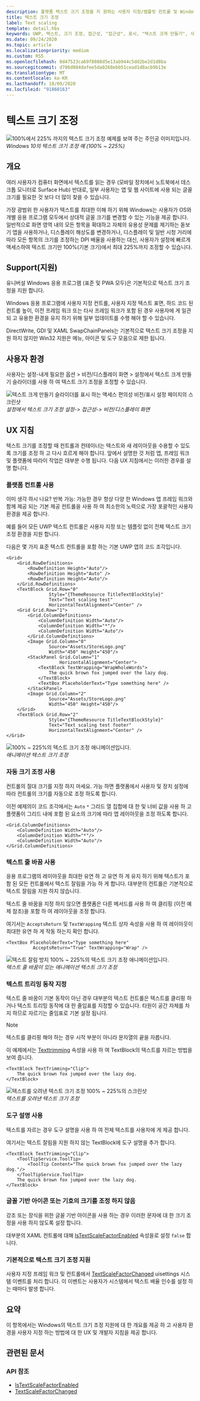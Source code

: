 ```yaml
---
description: 플랫폼 텍스트 크기 조정을 지 원하는 사용자 지정/템플릿 컨트롤 및 Windows 앱을 빌드합니다.
title: 텍스트 크기 조정
label: Text scaling
template: detail.hbs
keywords: UWP, 텍스트, 크기 조정, 접근성, "접근성", 표시, "텍스트 크게 만들기", 사용자 조작, 입력
ms.date: 09/24/2020
ms.topic: article
ms.localizationpriority: medium
ms.custom: RS5
ms.openlocfilehash: 0d47523ca69f8088d5e13ab944c5dd2be2d1d8ba
ms.sourcegitcommit: d786d084dafee5da0268ebb51cead1d8acb9b13e
ms.translationtype: MT
ms.contentlocale: ko-KR
ms.lasthandoff: 10/09/2020
ms.locfileid: "91860163"
---
```

# <a name="text-scaling"></a>텍스트 크기 조정

![100%에서 225% 까지의 텍스트 크기 조정 예제를 보여 주는 주인공 이미지입니다.](images/coretext/text-scaling-news-hero-small.png)  
*Windows 10의 텍스트 크기 조정 예 (100% ~ 225%)*

## <a name="overview"></a>개요

여러 사용자가 컴퓨터 화면에서 텍스트를 읽는 경우 (모바일 장치에서 노트북에서 데스크톱 모니터로 Surface Hub) 반대로, 일부 사용자는 앱 및 웹 사이트에 사용 되는 글꼴 크기를 필요한 것 보다 더 많이 찾을 수 있습니다.

가장 광범위 한 사용자가 텍스트를 최대한 이해 하기 위해 Windows는 사용자가 OS와 개별 응용 프로그램 모두에서 상대적 글꼴 크기를 변경할 수 있는 기능을 제공 합니다. 일반적으로 화면 영역 내의 모든 항목을 확대하고 자체의 유용성 문제를 제기하는 돋보기 앱을 사용하거나, 디스플레이 해상도를 변경하거나, 디스플레이 및 일반 시청 거리에 따라 모든 항목의 크기를 조정하는 DPI 배율을 사용하는 대신, 사용자가 설정에 빠르게 액세스하여 텍스트 크기만 100%(기본 크기)에서 최대 225%까지 조정할 수 있습니다.

## <a name="support"></a>Support(지원)

유니버설 Windows 응용 프로그램 (표준 및 PWA 모두)은 기본적으로 텍스트 크기 조정을 지원 합니다.

Windows 응용 프로그램에 사용자 지정 컨트롤, 사용자 지정 텍스트 표면, 하드 코드 된 컨트롤 높이, 이전 프레임 워크 또는 타사 프레임 워크가 포함 된 경우 사용자에 게 일관 되 고 유용한 환경을 유지 하기 위해 일부 업데이트를 수행 해야 할 수 있습니다.  

DirectWrite, GDI 및 XAML SwapChainPanels는 기본적으로 텍스트 크기 조정을 지원 하지 않지만 Win32 지원은 메뉴, 아이콘 및 도구 모음으로 제한 됩니다.  

<!-- If you want to support text scaling in your application with these frameworks, you’ll need to support the text scaling change event outlined below and provide alternative sizes for your UI and content.   -->

## <a name="user-experience"></a>사용자 환경

사용자는 설정-내게 필요한 옵션 > 비전/디스플레이 화면 > 설정에서 텍스트 크게 만들기 슬라이더를 사용 하 여 텍스트 크기 조정을 조정할 수 있습니다.

![텍스트 크게 만들기 슬라이더를 표시 하는 액세스 편의성 비전/표시 설정 페이지의 스크린샷](images/coretext/text-scaling-settings-100-small.png)  
*설정에서 텍스트 크기 조정 설정-> 접근성-> 비전/디스플레이 화면*

## <a name="ux-guidance"></a>UX 지침

텍스트 크기를 조정할 때 컨트롤과 컨테이너는 텍스트와 새 레이아웃을 수용할 수 있도록 크기를 조정 하 고 다시 흐르게 해야 합니다. 앞에서 설명한 것 처럼 앱, 프레임 워크 및 플랫폼에 따라이 작업은 대부분 수행 됩니다. 다음 UX 지침에서는 이러한 경우를 설명 합니다.

### <a name="use-the-platform-controls"></a>플랫폼 컨트롤 사용

이미 생각 하시 나요? 반복 가능: 가능한 경우 항상 다양 한 Windows 앱 프레임 워크와 함께 제공 되는 기본 제공 컨트롤을 사용 하 여 최소한의 노력으로 가장 포괄적인 사용자 환경을 제공 합니다.

예를 들어 모든 UWP 텍스트 컨트롤은 사용자 지정 또는 템플릿 없이 전체 텍스트 크기 조정 환경을 지원 합니다.

다음은 몇 가지 표준 텍스트 컨트롤을 포함 하는 기본 UWP 앱의 코드 조각입니다.

``` xaml
<Grid>
    <Grid.RowDefinitions>
        <RowDefinition Height="Auto"/>
        <RowDefinition Height="Auto" />
        <RowDefinition Height="Auto"/>
    </Grid.RowDefinitions>
    <TextBlock Grid.Row="0" 
                Style="{ThemeResource TitleTextBlockStyle}"
                Text="Text scaling test" 
                HorizontalTextAlignment="Center" />
    <Grid Grid.Row="1">
        <Grid.ColumnDefinitions>
            <ColumnDefinition Width="Auto"/>
            <ColumnDefinition Width="*"/>
            <ColumnDefinition Width="Auto"/>
        </Grid.ColumnDefinitions>
        <Image Grid.Column="0" 
                Source="Assets/StoreLogo.png" 
                Width="450" Height="450"/>
        <StackPanel Grid.Column="1" 
                    HorizontalAlignment="Center">
            <TextBlock TextWrapping="WrapWholeWords">
                The quick brown fox jumped over the lazy dog.
            </TextBlock>
            <TextBox PlaceholderText="Type something here" />
        </StackPanel>
        <Image Grid.Column="2" 
                Source="Assets/StoreLogo.png" 
                Width="450" Height="450"/>
    </Grid>
    <TextBlock Grid.Row="2" 
                Style="{ThemeResource TitleTextBlockStyle}"
                Text="Text scaling test footer" 
                HorizontalTextAlignment="Center" />
</Grid>
```

![100% ~ 225%의 텍스트 크기 조정 애니메이션입니다.](images/coretext/text-scaling.gif)  
*애니메이션 텍스트 크기 조정*

### <a name="use-auto-sizing"></a>자동 크기 조정 사용

컨트롤의 절대 크기를 지정 하지 마세요. 가능 하면 플랫폼에서 사용자 및 장치 설정에 따라 컨트롤의 크기를 자동으로 조정 하도록 합니다.  

이전 예제의이 코드 조각에서는 `Auto` `*` 그리드 열 집합에 대 한 및 너비 값을 사용 하 고 플랫폼이 그리드 내에 포함 된 요소의 크기에 따라 앱 레이아웃을 조정 하도록 합니다.

``` xaml
<Grid.ColumnDefinitions>
    <ColumnDefinition Width="Auto"/>
    <ColumnDefinition Width="*"/>
    <ColumnDefinition Width="Auto"/>
</Grid.ColumnDefinitions>
```

### <a name="use-text-wrapping"></a>텍스트 줄 바꿈 사용

응용 프로그램의 레이아웃을 최대한 유연 하 고 유연 하 게 유지 하기 위해 텍스트가 포함 된 모든 컨트롤에서 텍스트 잘림을 가능 하 게 합니다. 대부분의 컨트롤은 기본적으로 텍스트 잘림을 지원 하지 않습니다.

텍스트 줄 바꿈을 지정 하지 않으면 플랫폼은 다른 메서드를 사용 하 여 클리핑 (이전 예제 참조)을 포함 하 여 레이아웃을 조정 합니다.

여기서는 `AcceptsReturn` 및 `TextWrapping` 텍스트 상자 속성을 사용 하 여 레이아웃이 최대한 유연 하 게 작동 하는지 확인 합니다.

``` xaml
<TextBox PlaceholderText="Type something here" 
          AcceptsReturn="True" TextWrapping="Wrap" />
```

![텍스트 잘림 방지 100% ~ 225%의 텍스트 크기 조정 애니메이션입니다.](images/coretext/text-scaling-textwrap.gif)  
*텍스트 줄 바꿈이 있는 애니메이션 텍스트 크기 조정*

### <a name="specify-text-trimming-behavior"></a>텍스트 트리밍 동작 지정

텍스트 줄 바꿈이 기본 동작이 아닌 경우 대부분의 텍스트 컨트롤은 텍스트를 클리핑 하거나 텍스트 트리밍 동작에 대 한 줄임표를 지정할 수 있습니다. 타원이 공간 자체를 차지 하므로 자르기는 줄임표로 기본 설정 됩니다.

> [!NOTE]
> 텍스트를 클리핑 해야 하는 경우 시작 부분이 아니라 문자열의 끝을 자릅니다.

이 예제에서는 [Texttrimming](/uwp/api/windows.ui.xaml.controls.textblock.texttrimming) 속성을 사용 하 여 TextBlock의 텍스트를 자르는 방법을 보여 줍니다.

``` xaml
<TextBlock TextTrimming="Clip">
    The quick brown fox jumped over the lazy dog.
</TextBlock>
```

![텍스트를 오려낸 텍스트 크기 조정 100% ~ 225%의 스크린샷](images/coretext/text-scaling-clipping-small.png)  
*텍스트를 오려낸 텍스트 크기 조정*

### <a name="use-a-tooltip"></a>도구 설명 사용

텍스트를 자르는 경우 도구 설명을 사용 하 여 전체 텍스트를 사용자에 게 제공 합니다.

여기서는 텍스트 잘림을 지원 하지 않는 TextBlock에 도구 설명을 추가 합니다.

``` xaml
<TextBlock TextTrimming="Clip">
    <ToolTipService.ToolTip>
        <ToolTip Content="The quick brown fox jumped over the lazy dog."/>
    </ToolTipService.ToolTip>
    The quick brown fox jumped over the lazy dog.
</TextBlock>
```

### <a name="dont-scale-font-based-icons-or-symbols"></a>글꼴 기반 아이콘 또는 기호의 크기를 조정 하지 않음

강조 또는 장식을 위한 글꼴 기반 아이콘을 사용 하는 경우 이러한 문자에 대 한 크기 조정을 사용 하지 않도록 설정 합니다.

대부분의 XAML 컨트롤에 대해 [IsTextScaleFactorEnabled](/uwp/api/windows.ui.xaml.controls.control.istextscalefactorenabled) 속성을로 설정 `false` 합니다.

### <a name="support-text-scaling-natively"></a>기본적으로 텍스트 크기 조정 지원

사용자 지정 프레임 워크 및 컨트롤에서 [TextScaleFactorChanged](/uwp/api/windows.ui.viewmanagement.uisettings.textscalefactorchanged) uisettings 시스템 이벤트를 처리 합니다. 이 이벤트는 사용자가 시스템에서 텍스트 배율 인수를 설정 하는 때마다 발생 합니다.

## <a name="summary"></a>요약

이 항목에서는 Windows의 텍스트 크기 조정 지원에 대 한 개요를 제공 하 고 사용자 환경을 사용자 지정 하는 방법에 대 한 UX 및 개발자 지침을 제공 합니다.

## <a name="related-articles"></a>관련된 문서

### <a name="api-reference"></a>API 참조

- [IsTextScaleFactorEnabled](/uwp/api/windows.ui.xaml.controls.control.istextscalefactorenabled)
- [TextScaleFactorChanged](/uwp/api/windows.ui.viewmanagement.uisettings.textscalefactorchanged)
